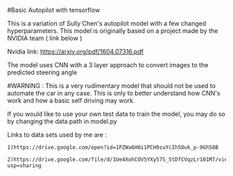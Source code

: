 #Basic Autopilot with tensorflow

This is a variation of Sully Chen's autopilot model with a few changed hyperparameters. This model is originally based on a project made by the NVIDIA team ( link below )

Nvidia link: https://arxiv.org/pdf/1604.07316.pdf

The model uses CNN with a 3 layer approach to convert images to the predicted steering angle

#WARNING : This is a very rudimentary model that should not be used to automate the car in any case. This is only to better understand how CNN's work and how a basic self driving may work.

If you would like to use your own test data to train the model, you may do so by changing the data path in model.py

Links to data sets used by me are :

    1)https://drive.google.com/open?id=1PZWa6H0i1PCH9zuYcIh5Ouk_p-9Gh58B

    2)https://drive.google.com/file/d/1Ue4XohCOV5YXy57S_5tDfCVqzLr101M7/view?usp=sharing
